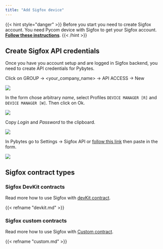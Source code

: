 ```yaml
---
title: "Add Sigfox device"
---
```


{{< hint style="danger" >}}
Before you start you need to create Sigfox account. You need Pycom device with Sigfox to get your Sigfox account. [**Follow these instructions**](../../../gettingstarted/registration/sigfox).
{{< /hint >}}

## Create Sigfox API credentials

Once you have you account setup and are logged in Sigfox backend, you need to create API credentials for Pybytes.

Click on GROUP → &lt;your\_company\_name&gt; → API ACCESS → New

![](../..//gitbook/assets/apiaccess%20%281%29.png)

In the form chose arbitrary _name_, select Profiles `DEVICE MANAGER [R]` and `DEVICE MANAGER [W]`. Then click on Ok.

![](../..//gitbook/assets/apiaccessscope.png)

Copy _Login_ and _Password_ to the clipboard.

![](../..//gitbook/assets/apiaccesskeys.png)

In Pybytes go to Settings → Sigfox API or [follow this link](https://pybytes.pycom.io/settings/sigfox-credentials) then paste in the form.

![](../..//gitbook/assets/pybytessigfoxcredentials.png)

## Sigfox contract types

### Sigfox DevKit contracts

Read more how to use Sigfox with [devKit contract](devkit).

{{< refname "devkit.md" >}}

### Sigfox custom contracts

Read more how to use Sigfox with [Custom contract](devkit).

{{< refname "custom.md" >}}


